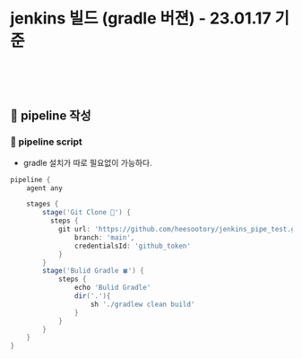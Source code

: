 # jenkins 빌드 (gradle 버젼) - 23.01.17 기준


<br>
<br>
<br>

## 🌈 pipeline 작성



### 🐳 pipeline script

* gradle 설치가 따로 필요없이 가능하다.

```groovy
pipeline {
    agent any

    stages {
        stage('Git Clone 🦊') {
          steps {
            git url: 'https://github.com/heesootory/jenkins_pipe_test.git',
                branch: 'main',
                credentialsId: 'github_token'
            }
        }
        stage('Bulid Gradle 🍀') {
            steps {
                echo 'Bulid Gradle'
                dir('.'){
                    sh './gradlew clean build'
                }
            }
        }
    }
}
```



